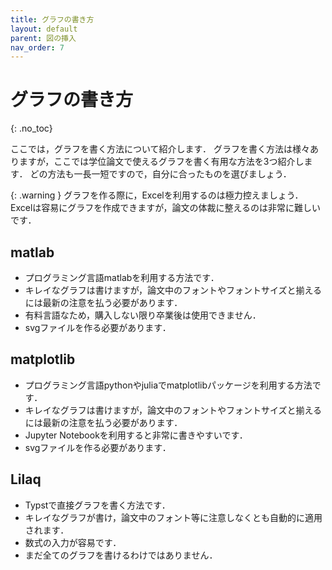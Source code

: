 ```yaml
---
title: グラフの書き方
layout: default
parent: 図の挿入
nav_order: 7
---
```


# グラフの書き方
{: .no_toc}


ここでは，グラフを書く方法について紹介します．
グラフを書く方法は様々ありますが，ここでは学位論文で使えるグラフを書く有用な方法を3つ紹介します．
どの方法も一長一短ですので，自分に合ったものを選びましょう．

{: .warning }
グラフを作る際に，Excelを利用するのは極力控えましょう．
Excelは容易にグラフを作成できますが，論文の体裁に整えるのは非常に難しいです．

## matlab

- プログラミング言語matlabを利用する方法です．
- キレイなグラフは書けますが，論文中のフォントやフォントサイズと揃えるには最新の注意を払う必要があります．
- 有料言語なため，購入しない限り卒業後は使用できません．
- svgファイルを作る必要があります．

## matplotlib

- プログラミング言語pythonやjuliaでmatplotlibパッケージを利用する方法です．
- キレイなグラフは書けますが，論文中のフォントやフォントサイズと揃えるには最新の注意を払う必要があります．
- Jupyter Notebookを利用すると非常に書きやすいです．
- svgファイルを作る必要があります．

## Lilaq

- Typstで直接グラフを書く方法です．
- キレイなグラフが書け，論文中のフォント等に注意しなくとも自動的に適用されます．
- 数式の入力が容易です．
- まだ全てのグラフを書けるわけではありません．
